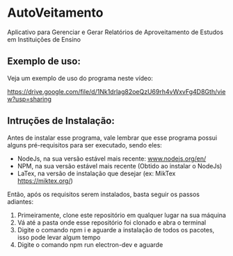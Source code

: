 # AutoVeitamento
Aplicativo para Gerenciar e Gerar Relatórios de Aproveitamento de Estudos em Instituições de Ensino


## Exemplo de uso:

Veja um exemplo de uso do programa neste vídeo:

https://drive.google.com/file/d/1Nk1drlag82oeQzU69rh4vWxvFg4D8Gth/view?usp=sharing


## Intruções de Instalação:

Antes de instalar esse programa, vale lembrar que esse programa possui alguns pré-requisitos para ser executado, sendo eles:
* NodeJs, na sua versão estável mais recente: www.nodejs.org/en/
* NPM, na sua versão estável mais recente (Obtido ao instalar o NodeJs)
* LaTex, na versão de instalação que desejar (ex: MikTex https://miktex.org/)

Então, após os requisitos serem instalados, basta seguir os passos adiantes:

1. Primeiramente, clone este repositório em qualquer lugar na sua máquina
2. Vá até a pasta onde esse repositório foi clonado e abra o terminal
3. Digite o comando npm i e aguarde a instalação de todos os pacotes, isso pode levar algum tempo
4. Digite o comando npm run electron-dev e aguarde
